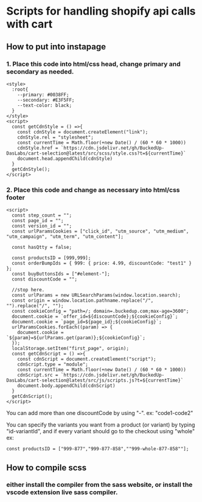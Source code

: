 # Scripts for handling shopify api calls with cart

## How to put into instapage

### 1. Place this code into html/css head, change primary and secondary as needed.

```
<style>
  :root{
    --primary: #0038FF;
    --secondary: #E3F5FF;
    --text-color: black;
  }
</style>
<script>
  const getCdnStyle = () =>{
    const cdnStyle = document.createElement("link");
    cdnStyle.rel = "stylesheet";
    const currentTime = Math.floor(+new Date() / (60 * 60 * 1000))
    cdnStyle.href = `https://cdn.jsdelivr.net/gh/BuckedUp-DasLabs/cart-selection@latest/src/scss/style.css?t=${currentTime}`
    document.head.appendChild(cdnStyle)
  }
  getCdnStyle();
</script>
```

### 2. Place this code and change as necessary into html/css footer

```
<script>
  const step_count = "";
  const page_id = "";
  const version_id = "";
  const urlParamsCookies = ["click_id", "utm_source", "utm_medium", "utm_campaign", "utm_term", "utm_content"];

  const hasQtty = false;

  const productsID = [999,999];
  const orderBumpIds = { 999: { price: 4.99, discountCode: "test1" } };
  const buyButtonsIds = ["#element-"];
  const discountCode = "";

  //stop here.
  const urlParams = new URLSearchParams(window.location.search);
  const origin = window.location.pathname.replace("/", "").replace("/", "");
  const cookieConfig = "path=/; domain=.buckedup.com;max-age=3600";
  document.cookie = `offer_id=${discountCode};${cookieConfig}`;
  document.cookie = `page_id=${page_id};${cookieConfig}`;
  urlParamsCookies.forEach((param) => {
    document.cookie = `${param}=${urlParams.get(param)};${cookieConfig}`;
  });
  localStorage.setItem("first_page", origin);
  const getCdnScript = () =>{
    const cdnScript = document.createElement("script");
    cdnScript.type = "module";
    const currentTime = Math.floor(+new Date() / (60 * 60 * 1000))
    cdnScript.src = `https://cdn.jsdelivr.net/gh/BuckedUp-DasLabs/cart-selection@latest/src/js/scripts.js?t=${currentTime}`
    document.body.appendChild(cdnScript)
  }
  getCdnScript();
</script>
```

You can add more than one discountCode by using "-".
ex: "code1-code2"

You can specify the variants you want from a product (or variant) by typing "id-variantId", and if every variant should go to the checkout using "whole"
ex:

```
const productsID = ["999-877","999-877-858",""999-whole-877-858""];
```

## How to compile scss

### either install the compiler from the sass website, or install the vscode extension live sass compiler.
